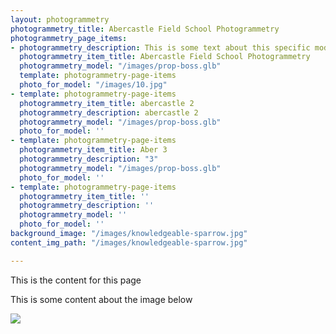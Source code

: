 ```yaml
---
layout: photogrammetry
photogrammetry_title: Abercastle Field School Photogrammetry
photogrammetry_page_items:
- photogrammetry_description: This is some text about this specific model
  photogrammetry_item_title: Abercastle Field School Photogrammetry
  photogrammetry_model: "/images/prop-boss.glb"
  template: photogrammetry-page-items
  photo_for_model: "/images/10.jpg"
- template: photogrammetry-page-items
  photogrammetry_item_title: abercastle 2
  photogrammetry_description: abercastle 2
  photogrammetry_model: "/images/prop-boss.glb"
  photo_for_model: ''
- template: photogrammetry-page-items
  photogrammetry_item_title: Aber 3
  photogrammetry_description: "3"
  photogrammetry_model: "/images/prop-boss.glb"
  photo_for_model: ''
- template: photogrammetry-page-items
  photogrammetry_item_title: ''
  photogrammetry_description: ''
  photogrammetry_model: ''
  photo_for_model: ''
background_image: "/images/knowledgeable-sparrow.jpg"
content_img_path: "/images/knowledgeable-sparrow.jpg"

---
```

This is the content for this page

This is some content about the image below

![](https://cdn.forestry.io/res2/VEGO2IucubE5vbxVRF-aumu2mK31s0QixRvzmh42O3c/fit/512/512/sm/0/aHR0cHM6Ly9hcHAu/Zm9yZXN0cnkuaW8v/cmFpbHMvYWN0aXZl/X3N0b3JhZ2UvYmxv/YnMvZXlKZmNtRnBi/SE1pT25zaWJXVnpj/MkZuWlNJNklrSkJh/SEJDVDFSMk1IY3dQ/U0lzSW1WNGNDSTZi/blZzYkN3aWNIVnlJ/am9pWW14dllsOXBa/Q0o5ZlE9PS0tNzc1/ZmI2OTIzODNiNDZh/YjEyZTZmZGYyYjIz/YjFiMzQzYjFkMTk4/MS9rbm93bGVkZ2Vh/YmxlLXNwYXJyb3cu/anBn)